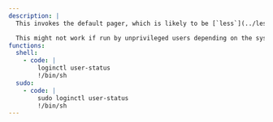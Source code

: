 ```yaml
---
description: |
  This invokes the default pager, which is likely to be [`less`](../less/index.html), other functions may apply.

  This might not work if run by unprivileged users depending on the system configuration.
functions:
  shell:
    - code: |
        loginctl user-status
        !/bin/sh
  sudo:
    - code: |
        sudo loginctl user-status
        !/bin/sh
---
```

